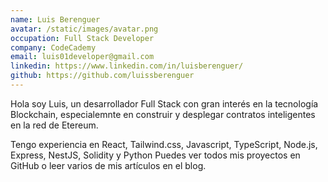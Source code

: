 ```yaml
---
name: Luis Berenguer
avatar: /static/images/avatar.png
occupation: Full Stack Developer
company: CodeCademy
email: luis01developer@gmail.com
linkedin: https://www.linkedin.com/in/luisberenguer/
github: https://github.com/luissberenguer
---
```


Hola soy Luis, un desarrollador Full Stack con gran interés en la tecnología Blockchain, especialemnte en
construir y desplegar contratos inteligentes en la red de Etereum.

Tengo experiencia en React, Tailwind.css, Javascript, TypeScript, Node.js, Express, NestJS, Solidity y Python
Puedes ver todos mis proyectos en GitHub o leer varios de mis artículos en el blog.
